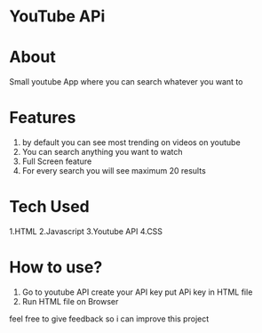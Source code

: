 # YouTube APi


# About
Small youtube App where you can search whatever you want to

# Features
  1. by default you can see most trending on videos on youtube
  2. You can search anything you want to watch
  3. Full Screen feature
  4. For every search you will see maximum 20 results
 
 # Tech Used
  1.HTML
  2.Javascript
  3.Youtube API
  4.CSS
  
 # How to use?
  1. Go to youtube API create your API key  put APi key in HTML file
  2. Run HTML file on Browser
  
 feel free to give feedback so i can improve this project
